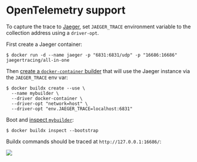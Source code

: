 # OpenTelemetry support

To capture the trace to [Jaeger](https://github.com/jaegertracing/jaeger), set
`JAEGER_TRACE` environment variable to the collection address using a `driver-opt`.

First create a Jaeger container:

```console
$ docker run -d --name jaeger -p "6831:6831/udp" -p "16686:16686" jaegertracing/all-in-one
```

Then [create a `docker-container` builder](../reference/buildx_create.md)
that will use the Jaeger instance via the `JAEGER_TRACE` env var:

```console
$ docker buildx create --use \
  --name mybuilder \
  --driver docker-container \
  --driver-opt "network=host" \
  --driver-opt "env.JAEGER_TRACE=localhost:6831"
```

Boot and [inspect `mybuilder`](../reference/buildx_inspect.md):

```console
$ docker buildx inspect --bootstrap
```

Buildx commands should be traced at `http://127.0.0.1:16686/`:

![](https://user-images.githubusercontent.com/1951866/124468052-ef085400-dd98-11eb-84ab-7ac8e261dd52.png)
